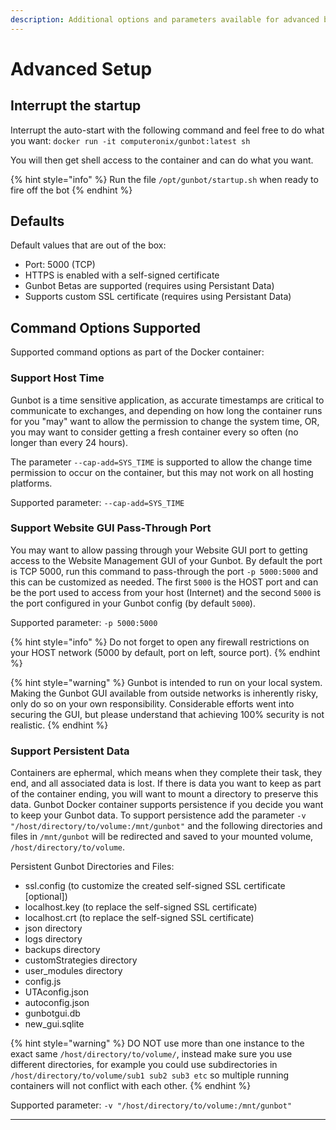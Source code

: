 ```yaml
---
description: Additional options and parameters available for advanced builds
---
```


# Advanced Setup

## Interrupt the startup

Interrupt the auto-start with the following command and feel free to do what you want: `docker run -it computeronix/gunbot:latest sh`

You will then get shell access to the container and can do what you want.

{% hint style="info" %}
Run the file `/opt/gunbot/startup.sh` when ready to fire off the bot
{% endhint %}

## Defaults

Default values that are out of the box:

* Port: 5000 (TCP)
* HTTPS is enabled with a self-signed certificate
* Gunbot Betas are supported (requires using Persistant Data)
* Supports custom SSL certificate (requires using Persistant Data)

## Command Options Supported

Supported command options as part of the Docker container:

### Support Host Time

Gunbot is a time sensitive application, as accurate timestamps are critical to communicate to exchanges, and depending on how long the container runs for you "may" want to allow the permission to change the system time, OR, you may want to consider getting a fresh container every so often (no longer than every 24 hours).

The parameter `--cap-add=SYS_TIME` is supported to allow the change time permission to occur on the container, but this may not work on all hosting platforms.

Supported parameter: `--cap-add=SYS_TIME`

### Support Website GUI Pass-Through Port

You may want to allow passing through your Website GUI port to getting access to the Website Management GUI of your Gunbot. By default the port is TCP 5000, run this command to pass-through the port `-p 5000:5000` and this can be customized as needed. The first `5000` is the HOST port and can be the port used to access from your host (Internet) and the second `5000` is the port configured in your Gunbot config (by default `5000`).

Supported parameter: `-p 5000:5000`

{% hint style="info" %}
Do not forget to open any firewall restrictions on your HOST network (5000 by default, port on left, source port).
{% endhint %}

{% hint style="warning" %}
Gunbot is intended to run on your local system. Making the Gunbot GUI available from outside networks is inherently risky, only do so on your own responsibility. Considerable efforts went into securing the GUI, but please understand that achieving 100% security is not realistic.
{% endhint %}

### Support Persistent Data

Containers are ephermal, which means when they complete their task, they end, and all associated data is lost. If there is data you want to keep as part of the container ending, you will want to mount a directory to preserve this data. Gunbot Docker container supports persistence if you decide you want to keep your Gunbot data. To support persistence add the parameter `-v "/host/directory/to/volume:/mnt/gunbot"` and the following directories and files in `/mnt/gunbot` will be redirected and saved to your mounted volume, `/host/directory/to/volume`.

Persistent Gunbot Directories and Files:

* ssl.config (to customize the created self-signed SSL certificate \[optional])
* localhost.key (to replace the self-signed SSL certificate)
* localhost.crt (to replace the self-signed SSL certificate)
* json directory
* logs directory
* backups directory
* customStrategies directory
* user\_modules directory
* config.js
* UTAconfig.json
* autoconfig.json
* gunbotgui.db
* new\_gui.sqlite

{% hint style="warning" %}
DO NOT use more than one instance to the exact same `/host/directory/to/volume/`, instead make sure you use different directories, for example you could use subdirectories in `/host/directory/to/volume/sub1 sub2 sub3 etc` so multiple running containers will not conflict with each other.
{% endhint %}

Supported parameter: `-v "/host/directory/to/volume:/mnt/gunbot"`

****
